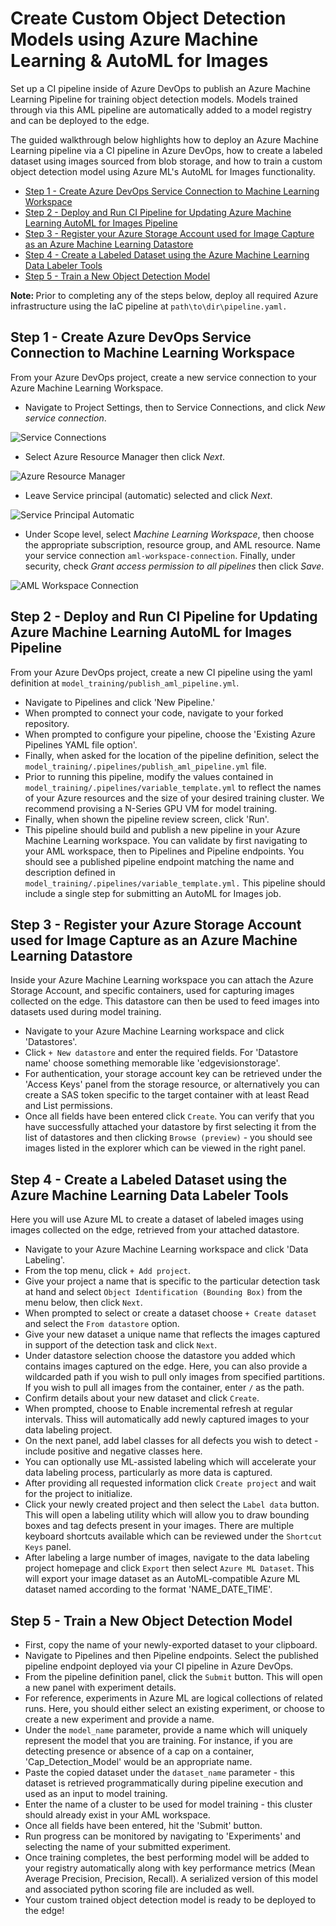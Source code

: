# Create Custom Object Detection Models using Azure Machine Learning & AutoML for Images

Set up a CI pipeline inside of Azure DevOps to publish an Azure Machine Learning Pipeline for training object detection models. Models trained through via this AML pipeline are automatically added to a model registry and can be deployed to the edge.

The guided walkthrough below highlights how to deploy an Azure Machine Learning pipeline via a CI pipeline in Azure DevOps, how to create a labeled dataset using images sourced from blob storage, and how to train a custom object detection model using Azure ML's AutoML for Images functionality.
 - [Step 1 - Create Azure DevOps Service Connection to Machine Learning Workspace](https://github.com/rutzsco/computer-vision-accelerator/tree/mlops/model_training#step-1---create-azure-devops-service-connection-to-machine-learning-workspace)
 - [Step 2 - Deploy and Run CI Pipeline for Updating Azure Machine Learning AutoML for Images Pipeline](#step-2---deploy-and-run-ci-pipeline-for-updating-azure-machine-learning-automl-for-images-pipeline)
 - [Step 3 - Register your Azure Storage Account used for Image Capture as an Azure Machine Learning Datastore](#step-3---register-your-azure-storage-account-used-for-image-capture-as-an-azure-machine-learning-datastore)
 - [Step 4 - Create a Labeled Dataset using the Azure Machine Learning Data Labeler Tools](#step-4---create-a-labeled-dataset-using-the-azure-machine-learning-data-labeler-tools)
 - [Step 5 - Train a New Object Detection Model](#step-5---train-a-new-object-detection-model)


<b>Note: </b> Prior to completing any of the steps below, deploy all required Azure infrastructure using the IaC pipeline at `path\to\dir\pipeline.yaml.`

## Step 1 - Create Azure DevOps Service Connection to Machine Learning Workspace

From your Azure DevOps project, create a new service connection to your Azure Machine Learning Workspace.

* Navigate to Project Settings, then to Service Connections, and click <i>New service connection</i>.

![Service Connections](doc_img/01.png?raw=true "Service Connections")

* Select Azure Resource Manager then click <i>Next</i>.

![Azure Resource Manager](doc_img/02.png?raw=true "Azure Resource Manager")

* Leave Service principal (automatic) selected and click <i>Next</i>.

![Service Principal Automatic](doc_img/03.png?raw=true "Service Principal Automatic")

* Under Scope level, select <i>Machine Learning Workspace</i>, then choose the appropriate subscription, resource group, and AML resource. Name your service connection `aml-workspace-connection`. Finally, under security, check <i>Grant access permission to all pipelines</i> then click <i>Save</i>.  

![AML Workspace Connection](doc_img/04.png?raw=true "AML Workspace Connection")

## Step 2 - Deploy and Run CI Pipeline for Updating Azure Machine Learning AutoML for Images Pipeline

From your Azure DevOps project, create a new CI pipeline using the yaml definition at `model_training/publish_aml_pipeline.yml`.
* Navigate to Pipelines and click 'New Pipeline.'
* When prompted to connect your code, navigate to your forked repository.
* When prompted to configure your pipeline, choose the 'Existing Azure Pipelines YAML file option'. 
* Finally, when asked for the location of the pipeline definition, select the `model_training/.pipelines/publish_aml_pipeline.yml` file.
* Prior to running this pipeline, modify the values contained in `model_training/.pipelines/variable_template.yml` to reflect the names of your Azure resources and the size of your desired training cluster. We recommend provising a N-Series GPU VM for model training.
* Finally, when shown the pipeline review screen, click 'Run'.
* This pipeline should build and publish a new pipeline in your Azure Machine Learning workspace. You can validate by first navigating to your AML workspace, then to Pipelines and Pipeline endpoints. You should see a published pipeline endpoint matching the name and description defined in `model_training/.pipelines/variable_template.yml.` This pipeline should include a single step for submitting an AutoML for Images job.

## Step 3 - Register your Azure Storage Account used for Image Capture as an Azure Machine Learning Datastore

Inside your Azure Machine Learning workspace you can attach the Azure Storage Account, and specific containers, used for capturing images collected on the edge. This datastore can then be used to feed images into datasets used during model training.
* Navigate to your Azure Machine Learning workspace and click 'Datastores'.
* Click `+ New datastore` and enter the required fields. For 'Datastore name' choose something memorable like 'edgevisionstorage'.
*  For authentication, your storage account key can be retrieved under the 'Access Keys' panel from the storage resource, or alternatively you can create a SAS token specific to the target container with at least Read and List permissions.
* Once all fields have been entered click `Create`. You can verify that you have successfully attached your datastore by first selecting it from the list of datastores and then clicking `Browse (preview)` - you should see images listed in the explorer which can be viewed in the right panel.

## Step 4 - Create a Labeled Dataset using the Azure Machine Learning Data Labeler Tools

Here you will use Azure ML to create a dataset of labeled images using images collected on the edge, retrieved from your attached datastore.
* Navigate to your Azure Machine Learning workspace and click 'Data Labeling'.
* From the top menu, click `+ Add project`.
* Give your project a name that is specific to the particular detection task at hand and select `Object Identification (Bounding Box)` from the menu below, then click `Next`.
* When prompted to select or create a dataset choose `+ Create dataset` and select the `From datastore` option.
* Give your new dataset a unique name that reflects the images captured in support of the detection task and click `Next`.
* Under datastore selection choose the datastore you added which contains images captured on the edge. Here, you can also provide a wildcarded path if you wish to pull only images from specified partitions. If you wish to pull all images from the container, enter `/` as the path.
* Confirm details about your new dataset and click `Create`.
* When prompted, choose to Enable incremental refresh at regular intervals. Thiss will automatically add newly captured images to your data labeling project.
* On the next panel, add label classes for all defects you wish to detect - include positive and negative classes here.
* You can optionally use ML-assisted labeling which will accelerate your data labeling process, particularly as more data is captured. 
* After providing all requested information click `Create project` and wait for the project to initialize. 
* Click your newly created project and then select the `Label data` button. This will open a labeling utility which will allow you to draw bounding boxes and tag defects present in your images. There are multiple keyboard shortcuts available which can be reviewed under the `Shortcut Keys` panel.
* After labeling a large number of images, navigate to the data labeling project homepage and click `Export` then select `Azure ML Dataset`. This will export your image dataset as an AutoML-compatible Azure ML dataset named according to the format 'NAME_DATE_TIME'.

## Step 5 - Train a New Object Detection Model

* First, copy the name of your newly-exported dataset to your clipboard.
* Navigate to Pipelines and then Pipeline endpoints. Select the published pipeline endpoint deployed via your CI pipeline in Azure DevOps.
* From the pipeline definition panel, click the `Submit` button. This will open a new panel with experiment details.
* For reference, experiments in Azure ML are logical collections of related runs. Here, you should either select an existing experiment, or choose to create a new experiment and provide a name.
* Under the `model_name` parameter, provide a name which will uniquely represent the model that you are training. For instance, if you are detecting presence or absence of a cap on a container, 'Cap_Detection_Model' would be an appropriate name.
* Paste the copied dataset under the `dataset_name` parameter - this dataset is retrieved programmatically during pipeline execution and used as an input to model training.
* Enter the name of a cluster to be used for model training - this cluster should already exist in your AML workspace.
* Once all fields have been entered, hit the 'Submit' button.
* Run progress can be monitored by navigating to 'Experiments' and selecting the name of your submitted experiment.
* Once training completes, the best performing model will be added to your registry automatically along with key performance metrics (Mean Average Precision, Precision, Recall). A serialized version of this model and associated python scoring file are included as well.
* Your custom trained object detection model is ready to be deployed to the edge! 
